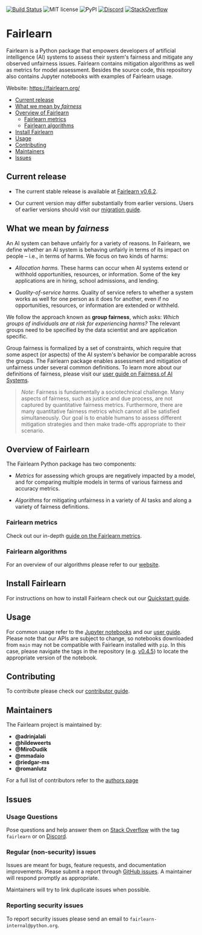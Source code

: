 [![Build Status](https://dev.azure.com/responsibleai/fairlearn/_apis/build/status/Nightly?branchName=main)](https://dev.azure.com/responsibleai/fairlearn/_build/latest?definitionId=23&branchName=main) ![MIT license](https://img.shields.io/badge/License-MIT-blue.svg) ![PyPI](https://img.shields.io/pypi/v/fairlearn?color=blue) [![Discord](https://img.shields.io/discord/840099830160031744)](https://discord.gg/R22yCfgsRn) [![StackOverflow](https://img.shields.io/badge/StackOverflow-questions-blueviolet)](https://stackoverflow.com/questions/tagged/fairlearn)

# Fairlearn

Fairlearn is a Python package that empowers developers of artificial intelligence (AI) systems to assess their system's fairness and mitigate any observed unfairness issues. Fairlearn contains mitigation algorithms as well as metrics for model assessment. Besides the source code, this repository also contains Jupyter notebooks with examples of Fairlearn usage.

Website: https://fairlearn.org/

- [Current release](#current-release)
- [What we mean by _fairness_](#what-we-mean-by-fairness)
- [Overview of Fairlearn](#overview-of-fairlearn)
  - [Fairlearn metrics](#fairlearn-metrics)
  - [Fairlearn algorithms](#fairlearn-algorithms)
- [Install Fairlearn](#install-fairlearn)
- [Usage](#usage)
- [Contributing](#contributing)
- [Maintainers](#maintainers)
- [Issues](#issues)

## Current release

- The current stable release is available at
  [Fairlearn v0.6.2](https://github.com/fairlearn/fairlearn/tree/release/v0.6.2).

- Our current version may differ substantially from earlier versions.
  Users of earlier versions should visit our
  [migration guide](https://fairlearn.org/main/user_guide/mitigation.html).

## What we mean by _fairness_

An AI system can behave unfairly for a variety of reasons. In Fairlearn, we define whether an AI system is behaving unfairly in terms of its impact on people &ndash; i.e., in terms of harms. We focus on two kinds of harms:

- _Allocation harms._ These harms can occur when AI systems extend or withhold opportunities, resources, or information. Some of the key applications are in hiring, school admissions, and lending.

- _Quality-of-service harms._ Quality of service refers to whether a system works as well for one person as it does for another, even if no opportunities, resources, or information are extended or withheld.

We follow the approach known as **group fairness**, which asks: _Which groups of individuals are at risk for experiencing harms?_ The relevant groups need to be specified by the data scientist and are application specific.

Group fairness is formalized by a set of constraints, which require that some aspect (or aspects) of the AI system's behavior be comparable across the groups. The Fairlearn package enables assessment and mitigation of unfairness under several common definitions.
To learn more about our definitions of fairness, please visit our
[user guide on Fairness of AI Systems](https://fairlearn.org/main/user_guide/fairness_in_machine_learning.html#fairness-of-ai-systems).

>_Note_:
> Fairness is fundamentally a sociotechnical challenge. Many aspects of fairness, such as justice and due process, are not captured by quantitative fairness metrics. Furthermore, there are many quantitative fairness metrics which cannot all be satisfied simultaneously. Our goal is to enable humans to assess different mitigation strategies and then make trade-offs appropriate to their scenario.

## Overview of Fairlearn

The Fairlearn Python package has two components:

- _Metrics_ for assessing which groups are negatively impacted by a model, and for comparing multiple models in terms of various fairness and accuracy metrics.

- _Algorithms_ for mitigating unfairness in a variety of AI tasks and along a variety of fairness definitions.

### Fairlearn metrics

Check out our in-depth
[guide on the Fairlearn metrics](https://fairlearn.org/main/user_guide/assessment.html).

### Fairlearn algorithms

For an overview of our algorithms please refer to our [website](https://fairlearn.org/main/user_guide/mitigation.html).

## Install Fairlearn

For instructions on how to install Fairlearn check out our [Quickstart guide](https://fairlearn.org/main/quickstart.html).

## Usage

For common usage refer to the [Jupyter notebooks](./notebooks) and our
[user guide](https://fairlearn.org/main/user_guide/index.html).
Please note that our APIs are subject to change, so notebooks downloaded
from `main` may not be compatible with Fairlearn installed with `pip`.
In this case, please navigate the tags in the repository
(e.g. [v0.4.5](https://github.com/fairlearn/fairlearn/tree/v0.4.5))
to locate the appropriate version of the notebook.

## Contributing

To contribute please check our
[contributor guide](https://fairlearn.org/main/contributor_guide/index.html).

## Maintainers

The Fairlearn project is maintained by:

- **@adrinjalali**
- **@hildeweerts**
- **@MiroDudik**
- **@mmadaio**
- **@riedgar-ms**
- **@romanlutz**

For a full list of contributors refer to the [authors page](./AUTHORS.md)

## Issues

### Usage Questions

Pose questions and help answer them on [Stack
Overflow](https://stackoverflow.com/questions/tagged/fairlearn) with the tag
`fairlearn` or on [Discord](https://discord.gg/R22yCfgsRn).

### Regular (non-security) issues

Issues are meant for bugs, feature requests, and documentation improvements.
Please submit a report through
[GitHub issues](https://github.com/fairlearn/fairlearn/issues). A maintainer
will respond promptly as appropriate.

Maintainers will try to link duplicate issues when possible.

### Reporting security issues

To report security issues please send an email to
`fairlearn-internal@python.org`.

